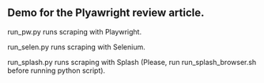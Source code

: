 ## Demo for the Plyawright review article.

run_pw.py runs scraping with Playwright.

run_selen.py runs scraping with Selenium.

run_splash.py runs scraping with Splash (Please, 
run run_splash_browser.sh before running python script).